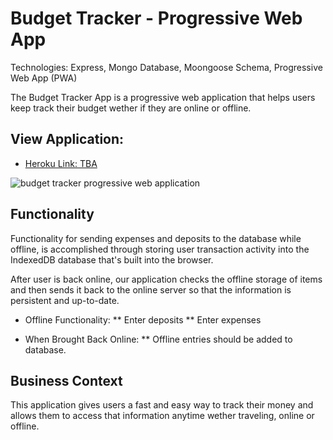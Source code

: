 # Budget Tracker - Progressive Web App

Technologies: Express, Mongo Database, Moongoose Schema, Progressive Web App (PWA)

The Budget Tracker App is a progressive web application that helps users keep track their budget wether if they are online or offline.

## View Application:

* [Heroku Link: TBA](#)
<img src ="./assets/" alt="budget tracker progressive web application">

## Functionality
Functionality for sending expenses and deposits to the database while offline, is accomplished through storing user transaction activity into the IndexedDB database that's built into the browser.

After user is back online, our application checks the offline storage of items and then sends it back to the online server so that the information is persistent and up-to-date.

* Offline Functionality:
** Enter deposits
** Enter expenses

* When Brought Back Online:
** Offline entries should be added to database.

## Business Context
This application gives users a fast and easy way to track their money and allows them to access that information anytime wether traveling, online or offline.
